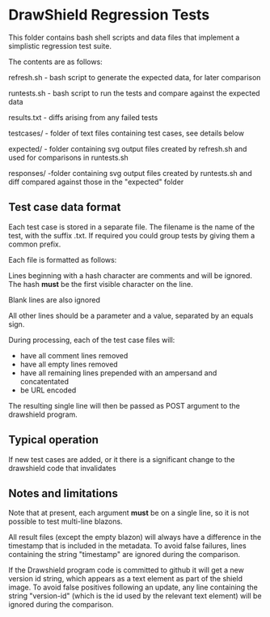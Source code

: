# DrawShield Regression Tests

This folder contains bash shell scripts and data files that implement a simplistic regression test suite.

The contents are as follows:

refresh.sh - bash script to generate the expected data, for later comparison

runtests.sh - bash script to run the tests and compare against the expected data

results.txt - diffs arising from any failed tests

testcases/ - folder of text files containing test cases, see details below

expected/ - folder containing svg output files created by refresh.sh and used for comparisons in runtests.sh

responses/ -folder containing svg output files created by runtests.sh and diff compared against those in the "expected" folder

## Test case data format

Each test case is stored in a separate file. The filename is the name of the test, with the suffix .txt. If required you could group tests by giving them a common prefix.

Each file is formatted as follows:

Lines beginning with a hash character are comments and will be ignored. The hash **must** be the first visible character on the line.

Blank lines are also ignored

All other lines should be a parameter and a value, separated by an equals sign.

During processing, each of the test case files will:

* have all comment lines removed
* have all empty lines removed
* have all remaining lines prepended with an ampersand and concatentated
* be URL encoded

The resulting single line will then be passed as POST argument to the drawshield program.

## Typical operation

If new test cases are added, or it there is a significant change to the drawshield code that invalidates

## Notes and limitations

Note that at present, each argument **must** be on a single line, so it is not possible to test multi-line blazons.

All result files (except the empty blazon) will always have a difference in the timestamp that is included in the metadata. To avoid false failures,  lines containing the string "timestamp" are ignored during the comparison.

If the Drawshield program code is committed to github it will get a new version id string, which appears as a text element as part of the shield image. To avoid false positives following an update, any line containing the string "version-id" (which is the id used by the relevant text element) will be ignored during the comparison.

